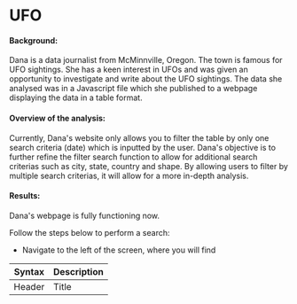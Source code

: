 # UFO


#### Background:

Dana is a data journalist from McMinnville, Oregon. The town is famous for UFO sightings. She has a keen interest in UFOs and was given an opportunity to investigate and write about the UFO sightings. The data she analysed was in a Javascript file which she published to a webpage displaying the data in a table format.

#### Overview of the analysis:

Currently, Dana's website only allows you to filter the table by only one search criteria (date) which is inputted by the user. Dana's objective is to further refine the filter search function to allow for additional search criterias such as city, state, country and shape. By allowing users to filter by multiple search criterias, it will allow for a more in-depth analysis.

#### Results:

Dana's webpage is fully functioning now.

Follow the steps below to perform a search:

  * Navigate to the left of the screen, where you will find 

| Syntax      | Description |
| ----------- | ----------- |
| Header      | Title       |
